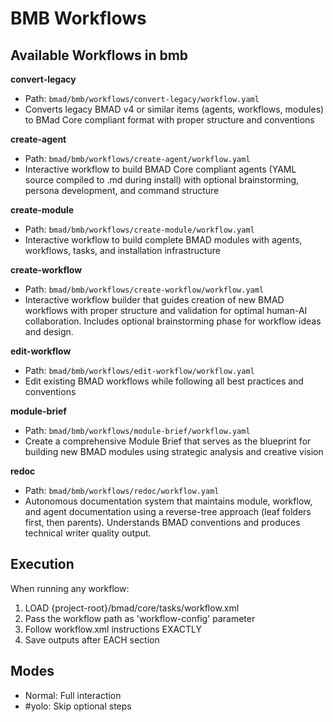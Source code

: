 # BMB Workflows

## Available Workflows in bmb

**convert-legacy**

- Path: `bmad/bmb/workflows/convert-legacy/workflow.yaml`
- Converts legacy BMAD v4 or similar items (agents, workflows, modules) to BMad Core compliant format with proper structure and conventions

**create-agent**

- Path: `bmad/bmb/workflows/create-agent/workflow.yaml`
- Interactive workflow to build BMAD Core compliant agents (YAML source compiled to .md during install) with optional brainstorming, persona development, and command structure

**create-module**

- Path: `bmad/bmb/workflows/create-module/workflow.yaml`
- Interactive workflow to build complete BMAD modules with agents, workflows, tasks, and installation infrastructure

**create-workflow**

- Path: `bmad/bmb/workflows/create-workflow/workflow.yaml`
- Interactive workflow builder that guides creation of new BMAD workflows with proper structure and validation for optimal human-AI collaboration. Includes optional brainstorming phase for workflow ideas and design.

**edit-workflow**

- Path: `bmad/bmb/workflows/edit-workflow/workflow.yaml`
- Edit existing BMAD workflows while following all best practices and conventions

**module-brief**

- Path: `bmad/bmb/workflows/module-brief/workflow.yaml`
- Create a comprehensive Module Brief that serves as the blueprint for building new BMAD modules using strategic analysis and creative vision

**redoc**

- Path: `bmad/bmb/workflows/redoc/workflow.yaml`
- Autonomous documentation system that maintains module, workflow, and agent documentation using a reverse-tree approach (leaf folders first, then parents). Understands BMAD conventions and produces technical writer quality output.

## Execution

When running any workflow:

1. LOAD {project-root}/bmad/core/tasks/workflow.xml
2. Pass the workflow path as 'workflow-config' parameter
3. Follow workflow.xml instructions EXACTLY
4. Save outputs after EACH section

## Modes

- Normal: Full interaction
- #yolo: Skip optional steps
